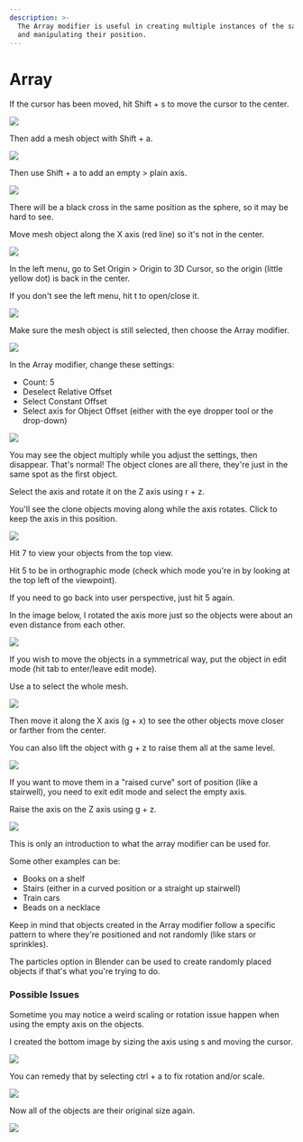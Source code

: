```yaml
---
description: >-
  The Array modifier is useful in creating multiple instances of the same object
  and manipulating their position.
---
```


# Array

If the cursor has been moved, hit Shift + s to move the cursor to the center.

![](../../.gitbook/assets/image%20%2817%29.png)

Then add a mesh object with Shift + a.

![](../../.gitbook/assets/image%20%2833%29.png)

Then use Shift + a to add an empty &gt; plain axis.

![](../../.gitbook/assets/image%20%2818%29.png)

There will be a black cross in the same position as the sphere, so it may be hard to see.

Move mesh object along the X axis \(red line\) so it's not in the center.

![](../../.gitbook/assets/image%20%283%29.png)

In the left menu, go to Set Origin &gt; Origin to 3D Cursor, so the origin \(little yellow dot\) is back in the center.

If you don't see the left menu, hit t to open/close it.

![](../../.gitbook/assets/image%20%285%29.png)

Make sure the mesh object is still selected, then choose the Array modifier.

![](../../.gitbook/assets/image%20%2810%29.png)

In the Array modifier, change these settings:

* Count: 5
* Deselect Relative Offset
* Select Constant Offset
* Select axis for Object Offset \(either with the eye dropper tool or the drop-down\)

![](../../.gitbook/assets/image%20%2840%29.png)

You may see the object multiply while you adjust the settings, then disappear. That's normal! The object clones are all there, they're just in the same spot as the first object.

Select the axis and rotate it on the Z axis using r + z.

You'll see the clone objects moving along while the axis rotates. Click to keep the axis in this position.

![](../../.gitbook/assets/image%20%2815%29.png)

Hit 7 to view your objects from the top view.

Hit 5 to be in orthographic mode \(check which mode you're in by looking at the top left of the viewpoint\).

If you need to go back into user perspective, just hit 5 again.

In the image below, I rotated the axis more just so the objects were about an even distance from each other.

![](../../.gitbook/assets/image%20%2822%29.png)

If you wish to move the objects in a symmetrical way, put the object in edit mode \(hit tab to enter/leave edit mode\).

Use a to select the whole mesh.

![](../../.gitbook/assets/image%20%286%29.png)

Then move it along the X axis \(g + x\) to see the other objects move closer or farther from the center.

You can also lift the object with g + z to raise them all at the same level.

![](../../.gitbook/assets/image%20%2827%29.png)

If you want to move them in a "raised curve" sort of position \(like a stairwell\), you need to exit edit mode and select the empty axis.

Raise the axis on the Z axis using g + z.

![](../../.gitbook/assets/image%20%2816%29.png)

This is only an introduction to what the array modifier can be used for. 

Some other examples can be:

* Books on a shelf
* Stairs \(either in a curved position or a straight up stairwell\)
* Train cars
* Beads on a necklace

Keep in mind that objects created in the Array modifier follow a specific pattern to where they're positioned and not randomly \(like stars or sprinkles\).

The particles option in Blender can be used to create randomly placed objects if that's what you're trying to do.

### Possible Issues

Sometime you may notice a weird scaling or rotation issue happen when using the empty axis on the objects.

I created the bottom image by sizing the axis using s and moving the cursor.

![](../../.gitbook/assets/image%20%284%29.png)

 You can remedy that by selecting ctrl + a to fix rotation and/or scale.

![](../../.gitbook/assets/image.png)

Now all of the objects are their original size again.

![](../../.gitbook/assets/image%20%2838%29.png)







